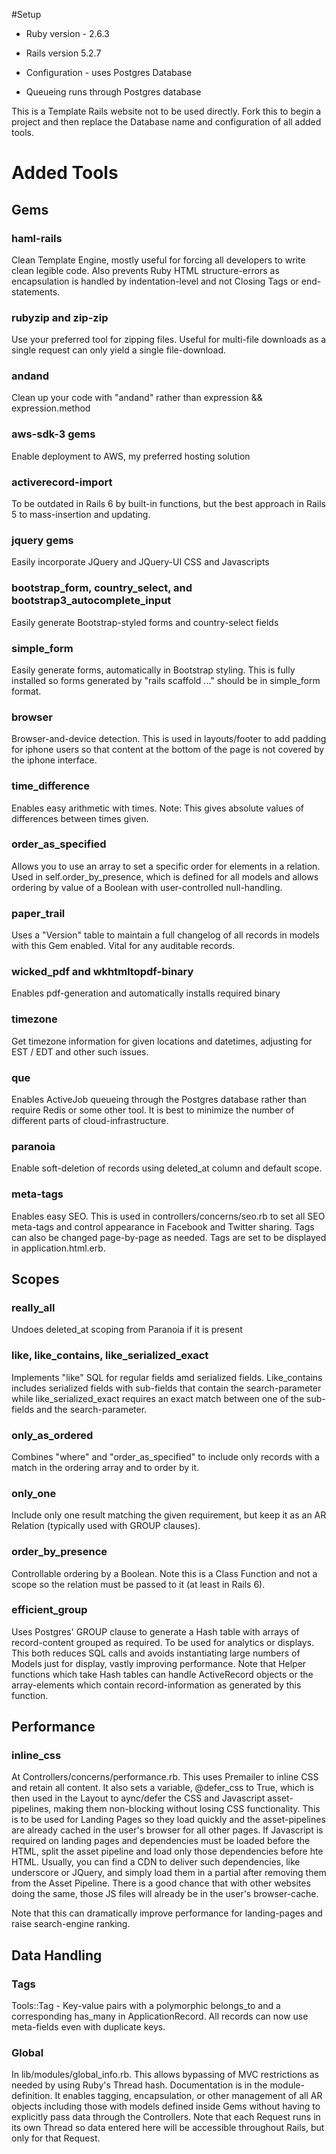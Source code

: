 #Setup

* Ruby version - 2.6.3

* Rails version 5.2.7

* Configuration - uses Postgres Database

* Queueing runs through Postgres database

This is a Template Rails website not to be used directly. Fork this to begin a project and then replace the Database name and configuration of all added tools.

# Added Tools

## Gems
### haml-rails
Clean Template Engine, mostly useful for forcing all developers to write clean legible code.
Also prevents Ruby HTML structure-errors as encapsulation is handled by indentation-level and not Closing Tags or end-statements.

### rubyzip and zip-zip
Use your preferred tool for zipping files. Useful for multi-file downloads as a single request can only yield a single file-download.

### andand
Clean up your code with "andand" rather than expression && expression.method

### aws-sdk-3 gems
Enable deployment to AWS, my preferred hosting solution

### activerecord-import
To be outdated in Rails 6 by built-in functions, but the best approach in Rails 5 to mass-insertion and updating.

### jquery gems
Easily incorporate JQuery and JQuery-UI CSS and Javascripts

### bootstrap_form, country_select, and bootstrap3_autocomplete_input
Easily generate Bootstrap-styled forms and country-select fields

### simple_form
Easily generate forms, automatically in Bootstrap styling. This is fully installed so forms generated by "rails scaffold ..." should be in simple_form format.

### browser
Browser-and-device detection. This is used in layouts/footer to add padding for iphone users so that content at the bottom of the page is not covered by the iphone interface.

### time_difference
Enables easy arithmetic with times. Note: This gives absolute values of differences between times given.

### order_as_specified
Allows you to use an array to set a specific order for elements in a relation. Used in self.order_by_presence, which is defined for all models and allows ordering by value of a Boolean with user-controlled null-handling.

### paper_trail
Uses a "Version" table to maintain a full changelog of all records in models with this Gem enabled. Vital for any auditable records.

### wicked_pdf and wkhtmltopdf-binary
Enables pdf-generation and automatically installs required binary

### timezone
Get timezone information for given locations and datetimes, adjusting for EST / EDT and other such issues.

### que
Enables ActiveJob queueing through the Postgres database rather than require Redis or some other tool. It is best to minimize the number of different parts of cloud-infrastructure.

### paranoia
Enable soft-deletion of records using deleted_at column and default scope.

### meta-tags
Enables easy SEO. This is used in controllers/concerns/seo.rb to set all SEO meta-tags and control appearance in Facebook and Twitter sharing. Tags can also be changed page-by-page as needed. Tags are set to be displayed in application.html.erb.

## Scopes
### really_all
Undoes deleted_at scoping from Paranoia if it is present

### like, like_contains, like_serialized_exact
Implements "like" SQL for regular fields amd serialized fields. Like_contains includes serialized fields with sub-fields that contain the search-parameter while like_serialized_exact requires an exact match between one of the sub-fields and the search-parameter.

### only_as_ordered
Combines "where" and "order_as_specified" to include only records with a match in the ordering array and to order by it.

### only_one
Include only one result matching the given requirement, but keep it as an AR Relation (typically used with GROUP clauses).

### order_by_presence
Controllable ordering by a Boolean. Note this is a Class Function and not a scope so the relation must be passed to it (at least in Rails 6).

### efficient_group
Uses Postgres' GROUP clause to generate a Hash table with arrays of record-content grouped as required. To be used for analytics or displays. This both reduces SQL calls and avoids instantiating large numbers of Models just for display, vastly improving performance. Note that Helper functions which take Hash tables can handle ActiveRecord objects or the array-elements which contain record-information as generated by this function. 

## Performance
### inline_css
At Controllers/concerns/performance.rb. This uses Premailer to inline CSS and retain all content. It also sets a variable, @defer_css to True, which is then used in the Layout to aync/defer the CSS and Javascript asset-pipelines, making them non-blocking without losing CSS functionality. This is to be used for Landing Pages so they load quickly and the asset-pipelines are already cached in the user's browser for all other pages. If Javascript is required on landing pages and dependencies must be loaded before the HTML, split the asset pipeline and load only those dependencies before hte HTML. Usually, you can find a CDN to deliver such dependencies, like underscore or JQuery, and simply load them in a partial after removing them from the Asset Pipeline. There is a good chance that with other websites doing the same, those JS files will already be in the user's browser-cache.

Note that this can dramatically improve performance for landing-pages and raise search-engine ranking.

## Data Handling
### Tags
Tools::Tag - Key-value pairs with a polymorphic belongs_to and a corresponding has_many in ApplicationRecord. All records can now use meta-fields even with duplicate keys.

### Global
In lib/modules/global_info.rb. This allows bypassing of MVC restrictions as needed by using Ruby's Thread hash. Documentation is in the module-definition. It enables tagging, encapsulation, or other management of all AR objects including those with models defined inside Gems without having to explicitly pass data through the Controllers. Note that each Request runs in its own Thread so data entered here will be accessible throughout Rails, but only for that Request.
